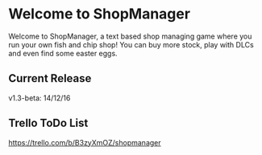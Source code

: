 # Welcome to ShopManager
Welcome to ShopManager, a text based shop managing game where you run your own fish and chip shop! You can buy more stock, play with DLCs and even find some easter eggs.

## Current Release
v1.3-beta: 14/12/16

## Trello ToDo List
https://trello.com/b/B3zyXmOZ/shopmanager
